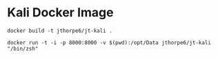 # Kali Docker Image

```
docker build -t jthorpe6/jt-kali .
```

```
docker run -t -i -p 8000:8000 -v $(pwd):/opt/Data jthorpe6/jt-kali "/bin/zsh"
```
